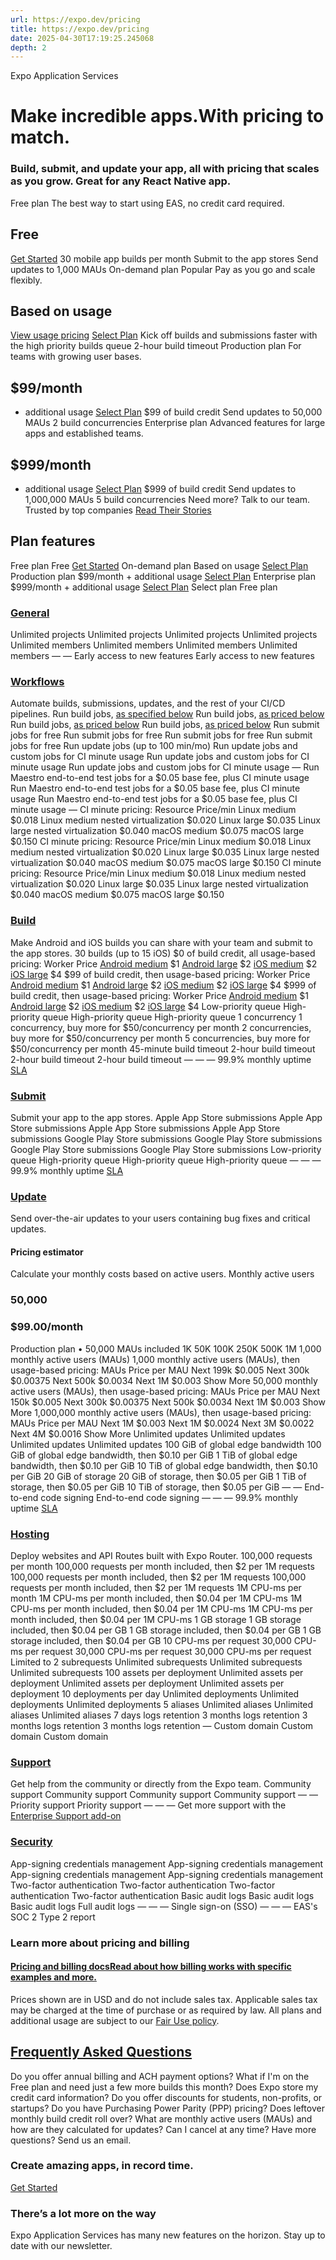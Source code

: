 ```yaml
---
url: https://expo.dev/pricing
title: https://expo.dev/pricing
date: 2025-04-30T17:19:25.245068
depth: 2
---
```


Expo Application Services
# Make incredible apps.With pricing to match.
### Build, submit, and update your app, all with pricing that scales as you grow. Great for any React Native app.
Free plan
The best way to start using EAS, no credit card required.
## Free
[Get Started](https://expo.new)
30 mobile app builds per month
Submit to the app stores
Send updates to 1,000 MAUs
On-demand plan
Popular
Pay as you go and scale flexibly.
## Based on usage
[View usage pricing](https://expo.dev/pricing#general)
[Select Plan](https://expo.dev/signup?redirect_uri=%2Faccounts%2F%5Baccount%5D%2Fsettings%2Fbilling)
Kick off builds and submissions faster with the high priority builds queue
2-hour build timeout
Production plan
For teams with growing user bases.
## $99/month
+ additional usage
[Select Plan](https://expo.dev/signup?redirect_uri=%2Faccounts%2F%5Baccount%5D%2Fsettings%2Fbilling)
$99 of build credit
Send updates to 50,000 MAUs
2 build concurrencies
Enterprise plan
Advanced features for large apps and established teams.
## $999/month
+ additional usage
[Select Plan](https://expo.dev/signup?redirect_uri=%2Faccounts%2F%5Baccount%5D%2Fsettings%2Fbilling)
$999 of build credit
Send updates to 1,000,000 MAUs
5 build concurrencies
Need more? Talk to our team.
Trusted by top companies
[Read Their Stories](https://expo.dev/customers)
## Plan features
Free plan
Free
[Get Started](https://expo.new)
On-demand plan
Based on usage
[Select Plan](https://expo.dev/signup?redirect_uri=%2Faccounts%2F%5Baccount%5D%2Fsettings%2Fbilling)
Production plan
$99/month + additional usage
[Select Plan](https://expo.dev/signup?redirect_uri=%2Faccounts%2F%5Baccount%5D%2Fsettings%2Fbilling)
Enterprise plan
$999/month + additional usage
[Select Plan](https://expo.dev/signup?redirect_uri=%2Faccounts%2F%5Baccount%5D%2Fsettings%2Fbilling)
Select plan
Free plan
### [General](https://expo.dev/pricing#general)
Unlimited projects
Unlimited projects
Unlimited projects
Unlimited projects
Unlimited members
Unlimited members
Unlimited members
Unlimited members
—
—
Early access to new features
Early access to new features
### [Workflows](https://expo.dev/pricing#workflows)
Automate builds, submissions, updates, and the rest of your CI/CD pipelines.
Run build jobs, [as specified below](https://expo.dev/pricing#build)
Run build jobs, [as priced below](https://expo.dev/pricing#build)
Run build jobs, [as priced below](https://expo.dev/pricing#build)
Run build jobs, [as priced below](https://expo.dev/pricing#build)
Run submit jobs for free
Run submit jobs for free
Run submit jobs for free
Run submit jobs for free
Run update jobs (up to 100 min/mo)
Run update jobs and custom jobs for CI minute usage
Run update jobs and custom jobs for CI minute usage
Run update jobs and custom jobs for CI minute usage
—
Run Maestro end-to-end test jobs for a $0.05 base fee, plus CI minute usage
Run Maestro end-to-end test jobs for a $0.05 base fee, plus CI minute usage
Run Maestro end-to-end test jobs for a $0.05 base fee, plus CI minute usage
—
CI minute pricing:
Resource
Price/min
Linux medium
$0.018
Linux medium nested virtualization
$0.020
Linux large
$0.035
Linux large nested virtualization
$0.040
macOS medium
$0.075
macOS large
$0.150
CI minute pricing:
Resource
Price/min
Linux medium
$0.018
Linux medium nested virtualization
$0.020
Linux large
$0.035
Linux large nested virtualization
$0.040
macOS medium
$0.075
macOS large
$0.150
CI minute pricing:
Resource
Price/min
Linux medium
$0.018
Linux medium nested virtualization
$0.020
Linux large
$0.035
Linux large nested virtualization
$0.040
macOS medium
$0.075
macOS large
$0.150
### [Build](https://expo.dev/pricing#build)
Make Android and iOS builds you can share with your team and submit to the app stores.
30 builds (up to 15 iOS)
$0 of build credit, all usage-based pricing:
Worker
Price
[Android medium](https://docs.expo.dev/build-reference/infrastructure/#android-build-server-configurations)
$1
[Android large](https://docs.expo.dev/build-reference/infrastructure/#android-build-server-configurations)
$2
[iOS medium](https://docs.expo.dev/build-reference/infrastructure/#ios-build-server-configurations)
$2
[iOS large](https://docs.expo.dev/build-reference/infrastructure/#ios-build-server-configurations)
$4
$99 of build credit, then usage-based pricing:
Worker
Price
[Android medium](https://docs.expo.dev/build-reference/infrastructure/#android-build-server-configurations)
$1
[Android large](https://docs.expo.dev/build-reference/infrastructure/#android-build-server-configurations)
$2
[iOS medium](https://docs.expo.dev/build-reference/infrastructure/#ios-build-server-configurations)
$2
[iOS large](https://docs.expo.dev/build-reference/infrastructure/#ios-build-server-configurations)
$4
$999 of build credit, then usage-based pricing:
Worker
Price
[Android medium](https://docs.expo.dev/build-reference/infrastructure/#android-build-server-configurations)
$1
[Android large](https://docs.expo.dev/build-reference/infrastructure/#android-build-server-configurations)
$2
[iOS medium](https://docs.expo.dev/build-reference/infrastructure/#ios-build-server-configurations)
$2
[iOS large](https://docs.expo.dev/build-reference/infrastructure/#ios-build-server-configurations)
$4
Low-priority queue
High-priority queue
High-priority queue
High-priority queue
1 concurrency
1 concurrency, buy more for $50/concurrency per month
2 concurrencies, buy more for $50/concurrency per month
5 concurrencies, buy more for $50/concurrency per month
45-minute build timeout
2-hour build timeout
2-hour build timeout
2-hour build timeout
—
—
—
99.9% monthly uptime [SLA](https://expo.dev/eas/sla)
### [Submit](https://expo.dev/pricing#submit)
Submit your app to the app stores.
Apple App Store submissions
Apple App Store submissions
Apple App Store submissions
Apple App Store submissions
Google Play Store submissions
Google Play Store submissions
Google Play Store submissions
Google Play Store submissions
Low-priority queue
High-priority queue
High-priority queue
High-priority queue
—
—
—
99.9% monthly uptime [SLA](https://expo.dev/eas/sla)
### [Update](https://expo.dev/pricing#update)
Send over-the-air updates to your users containing bug fixes and critical updates.
#### Pricing estimator
Calculate your monthly costs based on active users.
Monthly active users
### 50,000
### $99.00/month
Production plan • 50,000 MAUs included
1K
50K
100K
250K
500K
1M
1,000 monthly active users (MAUs)
1,000 monthly active users (MAUs), then usage-based pricing:
MAUs
Price per MAU
Next 199k
$0.005
Next 300k
$0.00375
Next 500k
$0.0034
Next 1M
$0.003
Show More
50,000 monthly active users (MAUs), then usage-based pricing:
MAUs
Price per MAU
Next 150k
$0.005
Next 300k
$0.00375
Next 500k
$0.0034
Next 1M
$0.003
Show More
1,000,000 monthly active users (MAUs), then usage-based pricing:
MAUs
Price per MAU
Next 1M
$0.003
Next 1M
$0.0024
Next 3M
$0.0022
Next 4M
$0.0016
Show More
Unlimited updates
Unlimited updates
Unlimited updates
Unlimited updates
100 GiB of global edge bandwidth
100 GiB of global edge bandwidth, then $0.10 per GiB
1 TiB of global edge bandwidth, then $0.10 per GiB
10 TiB of global edge bandwidth, then $0.10 per GiB
20 GiB of storage
20 GiB of storage, then $0.05 per GiB
1 TiB of storage, then $0.05 per GiB
10 TiB of storage, then $0.05 per GiB
—
—
End-to-end code signing
End-to-end code signing
—
—
—
99.9% monthly uptime [SLA](https://expo.dev/eas/sla)
### [Hosting](https://expo.dev/pricing#host)
Deploy websites and API Routes built with Expo Router.
100,000 requests per month
100,000 requests per month included, then $2 per 1M requests
100,000 requests per month included, then $2 per 1M requests
100,000 requests per month included, then $2 per 1M requests
1M CPU-ms per month
1M CPU-ms per month included, then $0.04 per 1M CPU-ms
1M CPU-ms per month included, then $0.04 per 1M CPU-ms
1M CPU-ms per month included, then $0.04 per 1M CPU-ms
1 GB storage
1 GB storage included, then $0.04 per GB
1 GB storage included, then $0.04 per GB
1 GB storage included, then $0.04 per GB
10 CPU-ms per request
30,000 CPU-ms per request
30,000 CPU-ms per request
30,000 CPU-ms per request
Limited to 2 subrequests
Unlimited subrequests
Unlimited subrequests
Unlimited subrequests
100 assets per deployment
Unlimited assets per deployment
Unlimited assets per deployment
Unlimited assets per deployment
10 deployments per day
Unlimited deployments
Unlimited deployments
Unlimited deployments
5 aliases
Unlimited aliases
Unlimited aliases
Unlimited aliases
7 days logs retention
3 months logs retention
3 months logs retention
3 months logs retention
—
Custom domain
Custom domain
Custom domain
### [Support](https://expo.dev/pricing#support)
Get help from the community or directly from the Expo team.
Community support
Community support
Community support
Community support
—
—
Priority support
Priority support
—
—
—
Get more support with the [Enterprise Support add-on](https://expo.dev/eas/enterprise-support)
### [Security](https://expo.dev/pricing#security)
App-signing credentials management
App-signing credentials management
App-signing credentials management
App-signing credentials management
Two-factor authentication
Two-factor authentication
Two-factor authentication
Two-factor authentication
Basic audit logs
Basic audit logs
Basic audit logs
Full audit logs
—
—
—
Single sign-on (SSO) 
—
—
—
EAS's SOC 2 Type 2 report
### Learn more about pricing and billing
#### [Pricing and billing docsRead about how billing works with specific examples and more.](https://docs.expo.dev/billing/overview/)
Prices shown are in USD and do not include sales tax. Applicable sales tax may be charged at the time of purchase or as required by law. All plans and additional usage are subject to our [Fair Use policy](https://expo.dev/eas/fair-use).
## [Frequently Asked Questions](https://expo.dev/pricing#faq)
Do you offer annual billing and ACH payment options?
What if I'm on the Free plan and need just a few more builds this month?
Does Expo store my credit card information?
Do you offer discounts for students, non-profits, or startups?
Do you have Purchasing Power Parity (PPP) pricing?
Does leftover monthly build credit roll over?
What are monthly active users (MAUs) and how are they calculated for updates?
Can I cancel at any time?
Have more questions? Send us an email.
### Create amazing apps, in record time.
[Get Started](https://expo.dev/signup?redirect_uri=%2Faccounts%2F%5Baccount%5D%2Fsettings%2Fbilling)
### There’s a lot more on the way
Expo Application Services has many new features on the horizon. Stay up to date with our newsletter.

